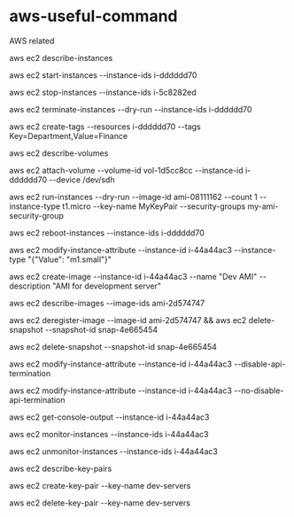 # aws-useful-command
AWS related


aws ec2 describe-instances

aws ec2 start-instances --instance-ids i-dddddd70

aws ec2 stop-instances --instance-ids i-5c8282ed

aws ec2 terminate-instances --dry-run --instance-ids i-dddddd70

aws ec2 create-tags --resources i-dddddd70 --tags Key=Department,Value=Finance

aws ec2 describe-volumes 

aws ec2 attach-volume  --volume-id vol-1d5cc8cc --instance-id i-dddddd70 --device /dev/sdh

aws ec2 run-instances --dry-run --image-id ami-08111162 --count 1 --instance-type t1.micro --key-name MyKeyPair --security-groups my-ami-security-group

aws ec2 reboot-instances --instance-ids i-dddddd70 

aws ec2 modify-instance-attribute --instance-id i-44a44ac3 --instance-type "{\"Value\": \"m1.small\"}"

aws ec2 create-image --instance-id i-44a44ac3 --name "Dev AMI" --description "AMI for development server"

aws ec2 describe-images --image-ids ami-2d574747

aws ec2 deregister-image --image-id ami-2d574747 && aws ec2 delete-snapshot --snapshot-id snap-4e665454

aws ec2 delete-snapshot --snapshot-id snap-4e665454

aws ec2 modify-instance-attribute --instance-id i-44a44ac3 --disable-api-termination

aws ec2 modify-instance-attribute --instance-id i-44a44ac3 --no-disable-api-termination

aws ec2 get-console-output --instance-id i-44a44ac3

aws ec2 monitor-instances --instance-ids i-44a44ac3

aws ec2 unmonitor-instances --instance-ids i-44a44ac3

aws ec2 describe-key-pairs

aws ec2 create-key-pair --key-name dev-servers

aws ec2 delete-key-pair --key-name dev-servers
